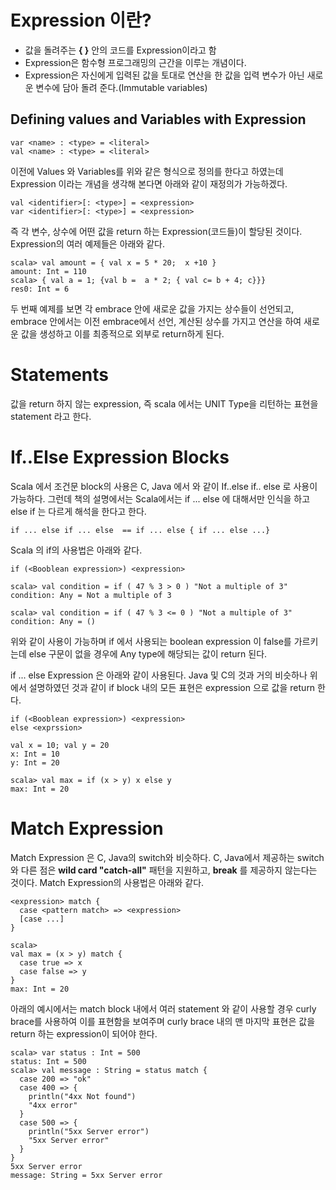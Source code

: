 # Expression 이란?
- 값을 돌려주는 **{ }** 안의 코드를 Expression이라고 함
- Expression은 함수형 프로그래밍의 근간을 이루는 개념이다.
- Expression은 자신에게 입력된 값을 토대로 연산을 한 값을 입력 변수가 아닌 새로운
변수에 담아 돌려 준다.(Immutable variables)

## Defining values and Variables with Expression
 ~~~~~~~~~
 var <name> : <type> = <literal>
 val <name> : <type> = <literal>
 ~~~~~~~~~
 이전에 Values 와 Variables를 위와 같은 형식으로 정의를 한다고 하였는데 Expression
 이라는 개념을 생각해 본다면 아래와 같이 재정의가 가능하겠다.
 ~~~~~~~
 val <identifier>[: <type>] = <expression>
 var <identifier>[: <type>] = <expression>
 ~~~~~~~
 즉 각 변수, 상수에 어떤 값을 return 하는 Expression(코드들)이 할당된 것이다.
Expression의 여러 예제들은 아래와 같다.
~~~~~~
scala> val amount = { val x = 5 * 20;  x +10 }
amount: Int = 110
scala> { val a = 1; {val b =  a * 2; { val c= b + 4; c}}}
res0: Int = 6
~~~~~~
 두 번째 예제를 보면 각 embrace 안에 새로운 값을 가지는 상수들이 선언되고,
 embrace 안에서는 이전 embrace에서 선언, 계산된 상수를 가지고 연산을 하여 새로운
 값을 생성하고 이를 최종적으로 외부로 return하게 된다.

# Statements
값을 return 하지 않는 expression, 즉 scala 에서는 UNIT Type을 리턴하는 표현을
statement 라고 한다.

# If..Else Expression Blocks
Scala 에서 조건문 block의 사용은 C, Java 에서 와 같이 If..else if.. else
로 사용이 가능하다. 그런데 책의 설명에서는 Scala에서는 if ... else 에 대해서만
인식을 하고 else if 는 다르게 해석을 한다고 한다.
~~~~~~~
if ... else if ... else  == if ... else { if ... else ...}
~~~~~~~

Scala 의 if의 사용법은 아래와 같다.
~~~~~~~
if (<Booblean expression>) <expression>

scala> val condition = if ( 47 % 3 > 0 ) "Not a multiple of 3"
condition: Any = Not a multiple of 3

scala> val condition = if ( 47 % 3 <= 0 ) "Not a multiple of 3"
condition: Any = ()
~~~~~~~
위와 같이 사용이 가능하며 if 에서 사용되는 boolean expression 이 false를 가르키는데
else 구문이 없을 경우에 Any type에 해당되는 값이 return 된다.

if ... else Expression 은 아래와 같이 사용된다. Java 및 C의 것과 거의 비슷하나
위에서 설명하였던 것과 같이 if block 내의 모든 표현은 expression 으로 값을 return
한다.
~~~~~
if (<Booblean expression>) <expression>
else <exprssion>

val x = 10; val y = 20
x: Int = 10
y: Int = 20

scala> val max = if (x > y) x else y
max: Int = 20
~~~~~

# Match Expression
Match Expression 은 C, Java의 switch와 비슷하다.
C, Java에서 제공하는 switch 와 다른 점은 **wild card "catch-all"** 패턴을
지원하고, **break** 를 제공하지 않는다는 것이다.
Match Expression의 사용법은 아래와 같다.
~~~~~~
<expression> match {
  case <pattern match> => <expression>
  [case ...]
}

scala>
val max = (x > y) match {
  case true => x
  case false => y
}
max: Int = 20
~~~~~~

아래의 예시에서는 match block 내에서 여러 statement 와 같이 사용할 경우 curly
brace를 사용하여 이를 표현함을 보여주며 curly brace 내의 맨 마지막 표현은 값을
return 하는 expression이 되어야 한다.
~~~~~~
scala> var status : Int = 500
status: Int = 500
scala> val message : String = status match {
  case 200 => "ok"
  case 400 => {
    println("4xx Not found")
    "4xx error"
  }
  case 500 => {
    println("5xx Server error")
    "5xx Server error"
  }
}
5xx Server error
message: String = 5xx Server error
~~~~~~
